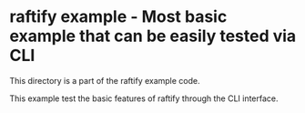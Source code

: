 # raftify example - Most basic example that can be easily tested via CLI

This directory is a part of the raftify example code.

This example test the basic features of raftify through the CLI interface.